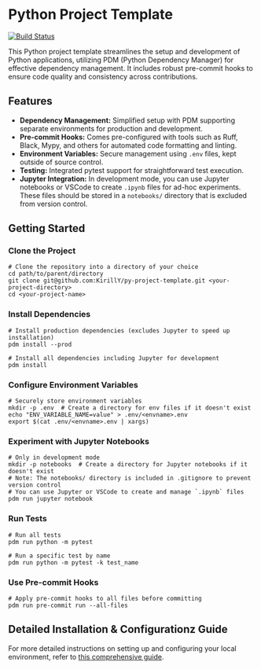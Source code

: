 # Python Project Template

[![Build Status](https://github.com/KirillY/py-project-template/actions/workflows/python-ci.yaml/badge.svg)](https://github.com/KirillY/py-project-template/actions/workflows/python-ci.yaml)

This Python project template streamlines the setup and development of Python applications, utilizing PDM (Python Dependency Manager) for effective dependency management. It includes robust pre-commit hooks to ensure code quality and consistency across contributions.

## Features
- **Dependency Management:** Simplified setup with PDM supporting separate environments for production and development.
- **Pre-commit Hooks:** Comes pre-configured with tools such as Ruff, Black, Mypy, and others for automated code formatting and linting.
- **Environment Variables:** Secure management using `.env` files, kept outside of source control.
- **Testing:** Integrated pytest support for straightforward test execution.
- **Jupyter Integration:** In development mode, you can use Jupyter notebooks or VSCode to create `.ipynb` files for ad-hoc experiments. These files should be stored in a `notebooks/` directory that is excluded from version control.

## Getting Started
### Clone the Project
```shell
# Clone the repository into a directory of your choice
cd path/to/parent/directory
git clone git@github.com:KirillY/py-project-template.git <your-project-directory>
cd <your-project-name>
```

### Install Dependencies
```shell
# Install production dependencies (excludes Jupyter to speed up installation)
pdm install --prod

# Install all dependencies including Jupyter for development
pdm install
```

### Configure Environment Variables
```shell
# Securely store environment variables
mkdir -p .env  # Create a directory for env files if it doesn't exist
echo "ENV_VARIABLE_NAME=value" > .env/<envname>.env
export $(cat .env/<envname>.env | xargs)
```

### Experiment with Jupyter Notebooks
```shell
# Only in development mode
mkdir -p notebooks  # Create a directory for Jupyter notebooks if it doesn't exist
# Note: The notebooks/ directory is included in .gitignore to prevent version control
# You can use Jupyter or VSCode to create and manage `.ipynb` files
pdm run jupyter notebook
```

### Run Tests
```shell
# Run all tests
pdm run python -m pytest

# Run a specific test by name
pdm run python -m pytest -k test_name
```

### Use Pre-commit Hooks
```shell
# Apply pre-commit hooks to all files before committing
pdm run pre-commit run --all-files
```

## Detailed Installation & Configurationz Guide
For more detailed instructions on setting up and configuring your local environment, refer to [this comprehensive guide](https://gist.github.com/KirillY/6a39310b1fea1a8cc7d0d81632426c99).
